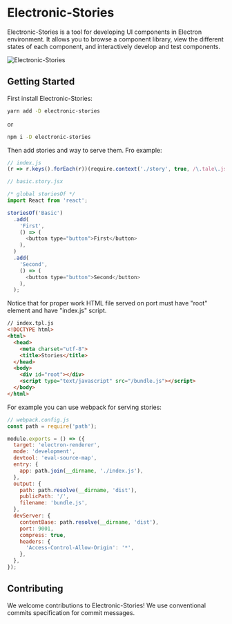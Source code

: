 # Electronic-Stories


Electronic-Stories is a tool for developing UI components in Electron environment.
It allows you to browse a component library, view the different states of each component, and interactively develop and test components.

![Electronic-Stories](https://miro.medium.com/max/2000/1*8Ew3TvyX_AEEDgh_eE5SvA.png)

## Getting Started

First install Electronic-Stories:
```sh
yarn add -D electronic-stories
```
or
```sh
npm i -D electronic-stories
```

Then add stories and way to serve them. Fro example:
```js
// index.js
(r => r.keys().forEach(r))(require.context('./story', true, /\.tale\.jsx$/));
```
```js
// basic.story.jsx

/* global storiesOf */
import React from 'react';

storiesOf('Basic')
  .add(
    'First',
    () => (
      <button type="button">First</button>
    ),
  )
  .add(
    'Second',
    () => (
      <button type="button">Second</button>
    ),
  );

```
Notice that for proper work HTML file served on port must have "root" element and have "index.js" script.
```html
// index.tpl.js
<!DOCTYPE html>
<html>
  <head>
    <meta charset="utf-8">
    <title>Stories</title>
  </head>
  <body>
    <div id="root"></div>
    <script type="text/javascript" src="/bundle.js"></script>
  </body>
</html>
```
For example you can use webpack for serving stories:
```js
// webpack.config.js
const path = require('path');

module.exports = () => ({
  target: 'electron-renderer',
  mode: 'development',
  devtool: 'eval-source-map',
  entry: {
    app: path.join(__dirname, './index.js'),
  },
  output: {
    path: path.resolve(__dirname, 'dist'),
    publicPath: '/',
    filename: 'bundle.js',
  },
  devServer: {
    contentBase: path.resolve(__dirname, 'dist'),
    port: 9001,
    compress: true,
    headers: {
      'Access-Control-Allow-Origin': '*',
    },
  },
});
```

## Contributing

We welcome contributions to Electronic-Stories!
We use conventional commits specification for commit messages.
